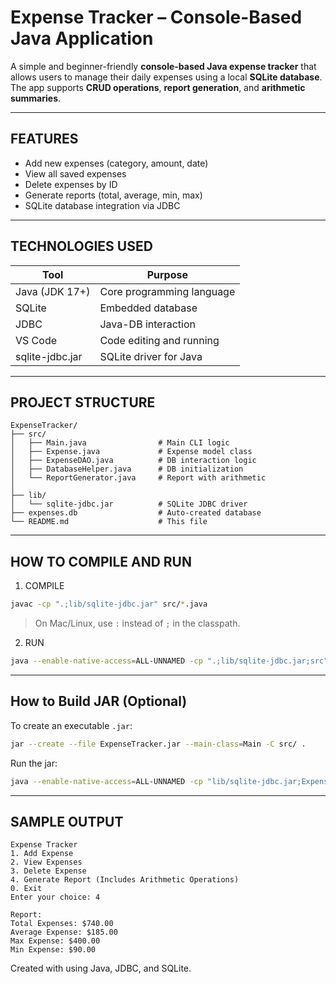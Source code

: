 
#  Expense Tracker – Console-Based Java Application

A simple and beginner-friendly **console-based Java expense tracker** that allows users to manage their daily expenses using a local **SQLite database**. The app supports **CRUD operations**, **report generation**, and **arithmetic summaries**.

---

## FEATURES

- Add new expenses (category, amount, date)
- View all saved expenses
- Delete expenses by ID
- Generate reports (total, average, min, max)
- SQLite database integration via JDBC

---

## TECHNOLOGIES USED

| Tool            | Purpose                                |
|-----------------|----------------------------------------|
| Java (JDK 17+)  | Core programming language              |
| SQLite          | Embedded database                      |
| JDBC            | Java-DB interaction                    |
| VS Code         | Code editing and running               |
| sqlite-jdbc.jar | SQLite driver for Java                 |

---

## PROJECT STRUCTURE

```
ExpenseTracker/
├── src/
│   ├── Main.java                # Main CLI logic
│   ├── Expense.java             # Expense model class
│   ├── ExpenseDAO.java          # DB interaction logic
│   ├── DatabaseHelper.java      # DB initialization
│   └── ReportGenerator.java     # Report with arithmetic
│
├── lib/
│   └── sqlite-jdbc.jar          # SQLite JDBC driver
├── expenses.db                  # Auto-created database
└── README.md                    # This file
```

---

## HOW TO COMPILE AND RUN

1. COMPILE

```bash
javac -cp ".;lib/sqlite-jdbc.jar" src/*.java
```
> On Mac/Linux, use `:` instead of `;` in the classpath.

 2. RUN

```bash
java --enable-native-access=ALL-UNNAMED -cp ".;lib/sqlite-jdbc.jar;src" Main
```

---

## How to Build JAR (Optional)

To create an executable `.jar`:

```bash
jar --create --file ExpenseTracker.jar --main-class=Main -C src/ .
```

Run the jar:

```bash
java --enable-native-access=ALL-UNNAMED -cp "lib/sqlite-jdbc.jar;ExpenseTracker.jar" -jar ExpenseTracker.jar
```

---

## SAMPLE OUTPUT

```
Expense Tracker
1. Add Expense
2. View Expenses
3. Delete Expense
4. Generate Report (Includes Arithmetic Operations)
0. Exit
Enter your choice: 4

Report:
Total Expenses: $740.00
Average Expense: $185.00
Max Expense: $400.00
Min Expense: $90.00
```

Created with  using Java, JDBC, and SQLite.
